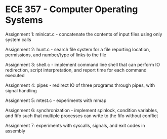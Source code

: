 # ECE 357 - Computer Operating Systems

Assignment 1: minicat.c - concatenate the contents of input files using only system calls

Assignment 2: hunt.c - search file system for a file reporting location, permissions, and number/type of links to the file

Assignment 3: shell.c - implement command line shell that can perform IO redirection, script interpretation, and report time for each command executed

Assignment 4: pipes - redirect IO of three programs through pipes, with signal handling 

Assignment 5: mtest.c - experiments with mmap

Assignment 6: synchronization - implement spinlock, condition variables, and fifo such that multiple processes can write to the fifo without conflict

Assignment 7: experiments with syscalls, signals, and exit codes in assembly
